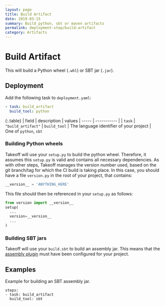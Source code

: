 ```yaml
---
layout: page
title: Build Artifact
date: 2019-03-15
summary: Build python, sbt or maven artifacts
permalink: deployment-step/build-artifact
category: Artifacts
---
```


# Build Artifact

This will build a Python wheel (`.whl`) or SBT jar (`.jar`). 

## Deployment
Add the following task to ``deployment.yaml``:

```yaml
- task: build_artifact
  build_tool: python 
```

{:.table}
| field | description | values
| ----- | ----------- |
| `task` | `"build_artifact"`
| `build_tool` | The language identifier of your project | One of `python`, `sbt`

### Building Python wheels
Takeoff will use your `setup.py` to build the python wheel. Therefore, it assumes this `setup.py` is valid and contains all necessary dependencies. As with other steps, Takeoff manages the version number used, based on the git branch/tag for which the CI build is taking place. In this case, you should have a file `version.py` in the root of your project, that contains:
```python
__version__ = 'ANYTHING_HERE'
``` 
This file should then be referenced in your `setup.py` as follows:
```python
from version import __version__
setup(
  ...
  version=__version__
  ...
)
```

### Building SBT jars
Takeoff will use your `build.sbt` to build an assembly jar. This means that the [assembly plugin](https://github.com/sbt/sbt-assembly) must have been configured for your project.

## Examples

Example for building an SBT assembly jar. 
```
steps:
- task: build_artifact
  build_tool: sbt
```
